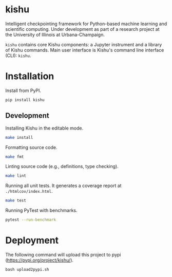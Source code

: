 # kishu

Intelligent checkpointing framework for Python-based machine learning and scientific computing.
Under development as part of a research project at the University of Illinois at Urbana-Champaign.

`kishu` contains core Kishu components: a Jupyter instrument and a library of Kishu commands. Main user interface is Kishu's command line interface (CLI): `kishu`.


# Installation

Install from PyPI.
```
pip install kishu
```

## Development

Installing Kishu in the editable mode.

```bash
make install
```

Formatting source code.

```bash
make fmt
```

Linting source code (e.g., definitions, type checking).

```bash
make lint
```

Running all unit tests. It generates a coverage report at `./htmlcov/index.html`.
```bash
make test
```

Running PyTest with benchmarks.
```bash
pytest --run-benchmark
```

# Deployment

The following command will upload this project to pypi (https://pypi.org/project/kishu/).

```
bash upload2pypi.sh
```
